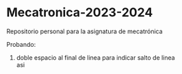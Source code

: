# Mecatronica-2023-2024

Repositorio personal para la asignatura de mecatrónica

Probando:

1. doble espacio al final de linea para indicar salto de
   linea  
   asi
